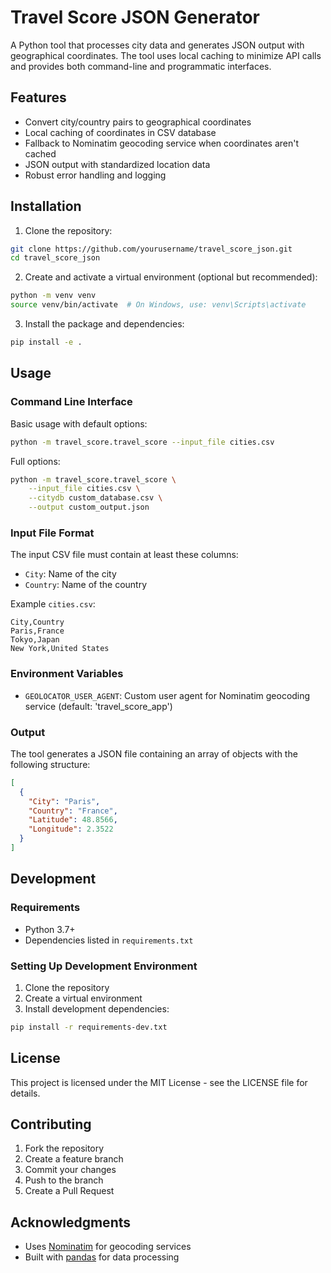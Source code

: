 # Travel Score JSON Generator

A Python tool that processes city data and generates JSON output with geographical coordinates. The tool uses local caching to minimize API calls and provides both command-line and programmatic interfaces.

## Features

- Convert city/country pairs to geographical coordinates
- Local caching of coordinates in CSV database
- Fallback to Nominatim geocoding service when coordinates aren't cached
- JSON output with standardized location data
- Robust error handling and logging

## Installation

1. Clone the repository:
```bash
git clone https://github.com/yourusername/travel_score_json.git
cd travel_score_json
```

2. Create and activate a virtual environment (optional but recommended):
```bash
python -m venv venv
source venv/bin/activate  # On Windows, use: venv\Scripts\activate
```

3. Install the package and dependencies:
```bash
pip install -e .
```

## Usage

### Command Line Interface

Basic usage with default options:
```bash
python -m travel_score.travel_score --input_file cities.csv
```

Full options:
```bash
python -m travel_score.travel_score \
    --input_file cities.csv \
    --citydb custom_database.csv \
    --output custom_output.json
```

### Input File Format

The input CSV file must contain at least these columns:
- `City`: Name of the city
- `Country`: Name of the country

Example `cities.csv`:
```csv
City,Country
Paris,France
Tokyo,Japan
New York,United States
```

### Environment Variables

- `GEOLOCATOR_USER_AGENT`: Custom user agent for Nominatim geocoding service (default: 'travel_score_app')

### Output

The tool generates a JSON file containing an array of objects with the following structure:
```json
[
  {
    "City": "Paris",
    "Country": "France",
    "Latitude": 48.8566,
    "Longitude": 2.3522
  }
]
```

## Development

### Requirements

- Python 3.7+
- Dependencies listed in `requirements.txt`

### Setting Up Development Environment

1. Clone the repository
2. Create a virtual environment
3. Install development dependencies:
```bash
pip install -r requirements-dev.txt
```

## License

This project is licensed under the MIT License - see the LICENSE file for details.

## Contributing

1. Fork the repository
2. Create a feature branch
3. Commit your changes
4. Push to the branch
5. Create a Pull Request

## Acknowledgments

- Uses [Nominatim](https://nominatim.org/) for geocoding services
- Built with [pandas](https://pandas.pydata.org/) for data processing
